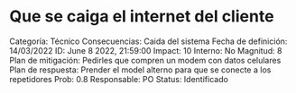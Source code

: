 # Que se caiga el internet del cliente

Categoría: Técnico
Consecuencias: Caida del sistema
Fecha de definición: 14/03/2022
ID: June 8 2022, 21:59:00
Impact: 10
Interno: No
Magnitud: 8
Plan de mitigación: Pedirles que compren un modem con datos celulares
Plan de respuesta: Prender el model alterno para que se conecte a los repetidores
Prob: 0.8
Responsable: PO
Status: Identificado